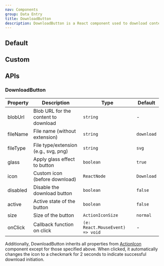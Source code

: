 ```yaml
---
nav: Components
group: Data Entry
title: DownloadButton
description: DownloadButton is a React component used to download content from a Blob URL. It provides a button with a download icon that, when clicked, triggers a download of the specified content. It also displays a tooltip indicating the file type being downloaded.
---
```


## Default

<code src="./demos/index.tsx" center></code>

## Custom

<code src="./demos/customFile.tsx"></code>

## APIs

### DownloadButton

| Property | Description                          | Type                            | Default    |
| -------- | ------------------------------------ | ------------------------------- | ---------- |
| blobUrl  | Blob URL for the content to download | `string`                        | -          |
| fileName | File name (without extension)        | `string`                        | `download` |
| fileType | File type/extension (e.g., svg, png) | `string`                        | `svg`      |
| glass    | Apply glass effect to button         | `boolean`                       | `true`     |
| icon     | Custom icon (before download)        | `ReactNode`                     | `Download` |
| disabled | Disable the download button          | `boolean`                       | `false`    |
| active   | Active state of the button           | `boolean`                       | `false`    |
| size     | Size of the button                   | `ActionIconSize`                | `normal`   |
| onClick  | Callback function on click           | `(e: React.MouseEvent) => void` | -          |

Additionally, DownloadButton inherits all properties from [ActionIcon](/components/action-icon) component except for
those specified above. When clicked, it automatically changes the icon to a checkmark for 2 seconds to indicate
successful download initiation.
